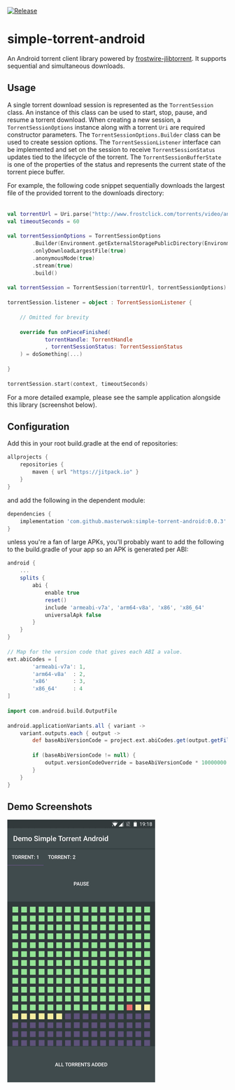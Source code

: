 [![Release](https://jitpack.io/v/masterwok/simple-torrent-android.svg)](https://jitpack.io/#masterwok/simple-torrent-android)

# simple-torrent-android
An Android torrent client library powered by [frostwire-jlibtorrent](https://github.com/frostwire/frostwire-jlibtorrent). It supports sequential and simultaneous downloads.


## Usage

A single torrent download session is represented as the ```TorrentSession``` class. An instance of this class can be used to start, stop, pause, and resume a torrent download. When creating a new session, a ```TorrentSessionOptions``` instance along with a torrent ```Uri``` are required constructor parameters. The ```TorrentSessionOptions.Builder``` class can be used to create session options. The ```TorrentSessionListener``` interface can be implemented and set on the session to receive ```TorrentSessionStatus``` updates tied to the lifecycle of the torrent. The ```TorrentSessionBufferState``` is one of the properties of the status and represents the current state of the torrent piece buffer.

For example, the following code snippet sequentially downloads the largest file of the provided torrent to the downloads directory:

```kotlin

val torrentUrl = Uri.parse("http://www.frostclick.com/torrents/video/animation/Big_Buck_Bunny_1080p_surround_frostclick.com_frostwire.com.torrent")
val timeoutSeconds = 60

val torrentSessionOptions = TorrentSessionOptions
        .Builder(Environment.getExternalStoragePublicDirectory(Environment.DIRECTORY_DOWNLOADS))
        .onlyDownloadLargestFile(true)
        .anonymousMode(true)
        .stream(true)
        .build()

val torrentSession = TorrentSession(torrentUrl, torrentSessionOptions)

torrentSession.listener = object : TorrentSessionListener {

    // Omitted for brevity
    
    override fun onPieceFinished(
            torrentHandle: TorrentHandle
            , torrentSessionStatus: TorrentSessionStatus
    ) = doSomething(...)
    
}

torrentSession.start(context, timeoutSeconds) 

```

For a more detailed example, please see the sample application alongside this library (screenshot below).

## Configuration

Add this in your root build.gradle at the end of repositories:
```gradle
allprojects {
    repositories {
        maven { url "https://jitpack.io" }
    }
}
```
and add the following in the dependent module:

```gradle
dependencies {
    implementation 'com.github.masterwok:simple-torrent-android:0.0.3'
}
```
unless you're a fan of large APKs, you'll probably want to add the following to the build.gradle of your app so an APK is generated per ABI:

```gradle
android {
    ...
    splits {
        abi {
            enable true
            reset()
            include 'armeabi-v7a', 'arm64-v8a', 'x86', 'x86_64'
            universalApk false
        }
    }
}

// Map for the version code that gives each ABI a value.
ext.abiCodes = [
        'armeabi-v7a': 1,
        'arm64-v8a'  : 2,
        'x86'        : 3,
        'x86_64'     : 4
]

import com.android.build.OutputFile

android.applicationVariants.all { variant ->
    variant.outputs.each { output ->
        def baseAbiVersionCode = project.ext.abiCodes.get(output.getFilter(OutputFile.ABI))

        if (baseAbiVersionCode != null) {
            output.versionCodeOverride = baseAbiVersionCode * 10000000 + variant.versionCode
        }
    }
}
```

## Demo Screenshots

<img src="/app/screenshots/example.jpg?raw=true" height="600" title="Demo">

